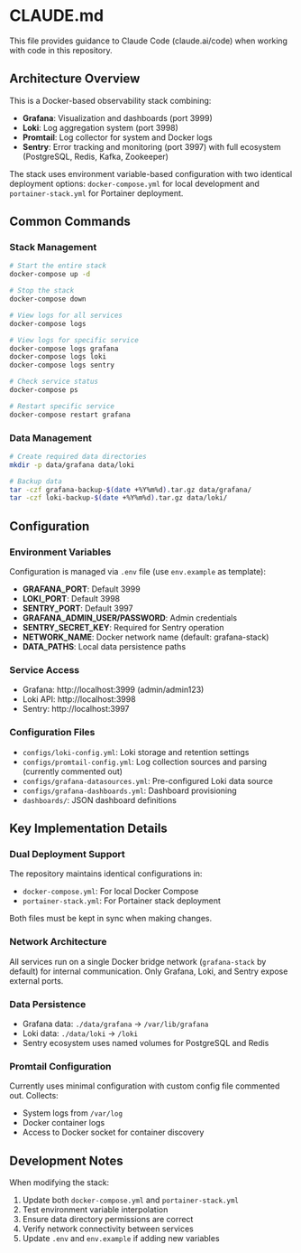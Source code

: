 # CLAUDE.md

This file provides guidance to Claude Code (claude.ai/code) when working with code in this repository.

## Architecture Overview

This is a Docker-based observability stack combining:
- **Grafana**: Visualization and dashboards (port 3999)
- **Loki**: Log aggregation system (port 3998) 
- **Promtail**: Log collector for system and Docker logs
- **Sentry**: Error tracking and monitoring (port 3997) with full ecosystem (PostgreSQL, Redis, Kafka, Zookeeper)

The stack uses environment variable-based configuration with two identical deployment options: `docker-compose.yml` for local development and `portainer-stack.yml` for Portainer deployment.

## Common Commands

### Stack Management
```bash
# Start the entire stack
docker-compose up -d

# Stop the stack
docker-compose down

# View logs for all services
docker-compose logs

# View logs for specific service
docker-compose logs grafana
docker-compose logs loki
docker-compose logs sentry

# Check service status
docker-compose ps

# Restart specific service
docker-compose restart grafana
```

### Data Management
```bash
# Create required data directories
mkdir -p data/grafana data/loki

# Backup data
tar -czf grafana-backup-$(date +%Y%m%d).tar.gz data/grafana/
tar -czf loki-backup-$(date +%Y%m%d).tar.gz data/loki/
```

## Configuration

### Environment Variables
Configuration is managed via `.env` file (use `env.example` as template):
- **GRAFANA_PORT**: Default 3999
- **LOKI_PORT**: Default 3998  
- **SENTRY_PORT**: Default 3997
- **GRAFANA_ADMIN_USER/PASSWORD**: Admin credentials
- **SENTRY_SECRET_KEY**: Required for Sentry operation
- **NETWORK_NAME**: Docker network name (default: grafana-stack)
- **DATA_PATHS**: Local data persistence paths

### Service Access
- Grafana: http://localhost:3999 (admin/admin123)
- Loki API: http://localhost:3998
- Sentry: http://localhost:3997

### Configuration Files
- `configs/loki-config.yml`: Loki storage and retention settings
- `configs/promtail-config.yml`: Log collection sources and parsing (currently commented out)
- `configs/grafana-datasources.yml`: Pre-configured Loki data source
- `configs/grafana-dashboards.yml`: Dashboard provisioning
- `dashboards/`: JSON dashboard definitions

## Key Implementation Details

### Dual Deployment Support
The repository maintains identical configurations in:
- `docker-compose.yml`: For local Docker Compose
- `portainer-stack.yml`: For Portainer stack deployment

Both files must be kept in sync when making changes.

### Network Architecture
All services run on a single Docker bridge network (`grafana-stack` by default) for internal communication. Only Grafana, Loki, and Sentry expose external ports.

### Data Persistence
- Grafana data: `./data/grafana` → `/var/lib/grafana`
- Loki data: `./data/loki` → `/loki`
- Sentry ecosystem uses named volumes for PostgreSQL and Redis

### Promtail Configuration
Currently uses minimal configuration with custom config file commented out. Collects:
- System logs from `/var/log`
- Docker container logs
- Access to Docker socket for container discovery

## Development Notes

When modifying the stack:
1. Update both `docker-compose.yml` and `portainer-stack.yml` 
2. Test environment variable interpolation
3. Ensure data directory permissions are correct
4. Verify network connectivity between services
5. Update `.env` and `env.example` if adding new variables